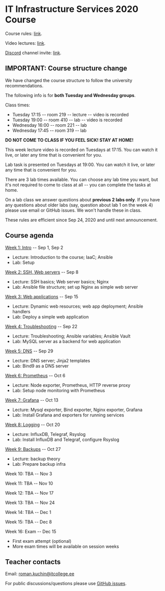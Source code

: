 # IT Infrastructure Services 2020 Course

Course rules: [link](rules.md).

Video lectures: [link](https://echo360.org.uk/section/d36fa51a-ee53-42cd-885e-11a2d2fd0638/public).

[Discord](https://discord.com/download) channel invite: [link](https://discord.gg/pyy2zN).


## IMPORTANT: Course structure change

We have changed the course structure to follow the university recommendations.

The following info is for **both Tuesday and Wednesday groups**.

Class times:

 - Tuesday 17:15 -- room 219 -- lecture -- video is recorded
 - Tuesday 19:00 -- room 410 -- lab -- video is recorded
 - Wednesday 16:00 -- room 221 -- lab
 - Wednesday 17:45 -- room 319 -- lab

**DO NOT COME TO CLASS IF YOU FEEL SICK! STAY AT HOME!**

This week lecture video is recorded on Tuesdays at 17:15. You can watch it live,
or later any time that is convenient for you.

Lab task is presented on Tuesdays at 19:00. You can watch it live, or later any
time that is convenient for you.

There are 3 lab times available. You can choose any lab time you want, but it's
not required to come to class at all -- you can complete the tasks at home.

On a lab class we answer questions about **previous 2 labs only**. If you have
any questions about older labs (say, question about lab 1 on the week 4) please
use email or GitHub issues. We won't handle these in class.

These rules are efficient since Sep 24, 2020 and until next announcement.


## Course agenda

[Week 1: Intro](./01-intro) --  Sep 1, Sep 2
 - Lecture: Introduction to the course; IaaC; Ansible
 - Lab: Setup

[Week 2: SSH, Web servers](./02-web-server) -- Sep 8
 - Lecture: SSH basics; Web server basics; Nginx
 - Lab: Ansible file structure; set up Nginx as simple web server

[Week 3: Web applications](./03-web-app) -- Sep 15
 - Lecture: Dynamic web resources; web app deployment; Ansible handlers
 - Lab: Deploy a simple web application

[Week 4: Troubleshooting](./04-troubleshooting) -- Sep 22
 - Lecture: Troubleshooting; Ansible variables; Ansible Vault
 - Lab: MySQL server as a backend for web application

[Week 5: DNS](./05-dns-server) -- Sep 29
 - Lecture: DNS server; Jinja2 templates
 - Lab: Bind9 as a DNS server

[Week 6: Prometheus](./06-prometheus) -- Oct 6
 - Lecture: Node exporter, Prometheus, HTTP reverse proxy
 - Lab: Setup node monitoring with Prometheus

[Week 7: Grafana](./07-grafana) -- Oct 13
 - Lecture: Mysql exporter, Bind exporter, Nginx exporter, Grafana
 - Lab: Install Grafana and exporters for running services

[Week 8: Logging](./08-logging) -- Oct 20
 - Lecture: InfluxDB, Telegraf, Rsyslog
 - Lab: Install InfluxDB and Telegraf, configure Rsyslog

[Week 9: Backups](./09-backups) -- Oct 27
 - Lecture: backup theory
 - Lab: Prepare backup infra

Week 10: TBA -- Nov 3

Week 11: TBA -- Nov 10

Week 12: TBA -- Nov 17

Week 13: TBA -- Nov 24

Week 14: TBA -- Dec 1

Week 15: TBA -- Dec 8

Week 16: Exam -- Dec 15
 - First exam attempt (optional)
 - More exam times will be available on session weeks


## Teacher contacts

Email: roman.kuchin@itcollege.ee

For public discussions/questions please use [GitHub issues](https://github.com/romankuchin/ica0002-2020/issues).

